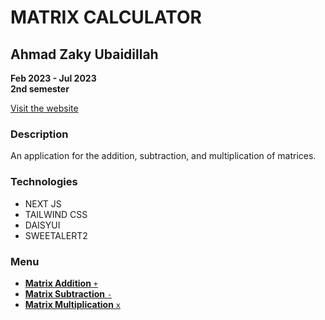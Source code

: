 # MATRIX CALCULATOR

## Ahmad Zaky Ubaidillah

**Feb 2023 - Jul 2023**  
**2nd semester**

[Visit the website](https://matrixcalculator.vercel.app)

### Description

An application for the addition, subtraction, and multiplication of matrices.

### Technologies

- NEXT JS
- TAILWIND CSS
- DAISYUI
- SWEETALERT2

### Menu

- [**Matrix Addition** `+`](https://matrixcalculator.vercel.app/matrix-addition)
- [**Matrix Subtraction** `-`](https://matrixcalculator.vercel.app/matrix-subtraction)
- [**Matrix Multiplication** `x`](https://matrixcalculator.vercel.app/matrix-multiplication)
